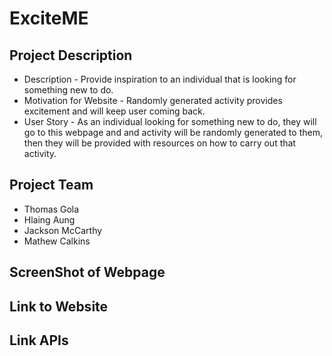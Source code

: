 # ExciteME

## Project Description
* Description - Provide inspiration to an individual that is looking for something new to do.  
* Motivation for Website - Randomly generated activity provides excitement and will keep user coming back. 
* User Story - As an individual looking for something new to do, they will go to this webpage and and activity will be randomly generated to them, then they will be provided with resources on how to carry out that activity.  

## Project Team
* Thomas Gola
* Hlaing Aung
* Jackson McCarthy
* Mathew Calkins

## ScreenShot of Webpage

## Link to Website

## Link APIs
